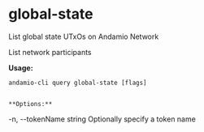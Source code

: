 # global-state
List global state UTxOs on Andamio Network


List network participants

	

**Usage:**
```
andamio-cli query global-state [flags]

```


```

**Options:**
```
-n, --tokenName string   Optionally specify a token name
```



